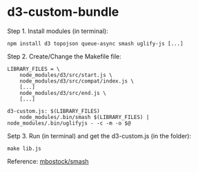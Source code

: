 # d3-custom-bundle

Step 1. Install modules (in terminal):
```
npm install d3 topojson queue-async smash uglify-js [...]
```

Step 2. Create/Change the Makefile file:
```
LIBRARY_FILES = \
    node_modules/d3/src/start.js \
    node_modules/d3/src/compat/index.js \
    [...]
    node_modules/d3/src/end.js \
    [...]
  
d3-custom.js: $(LIBRARY_FILES)
    node_modules/.bin/smash $(LIBRARY_FILES) | node_modules/.bin/uglifyjs - -c -m -o $@
```

Setp 3. Run (in terminal) and get the d3-custom.js (in the folder):
```
make lib.js
```

Reference: [mbostock/smash](https://github.com/mbostock/smash/wiki)
